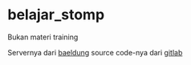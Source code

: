 # belajar_stomp

Bukan materi training

Servernya dari [baeldung](https://www.baeldung.com/websockets-spring) source code-nya dari [gitlab](https://gitlab.com/explore-spring-boot-2/simple-chat)  
